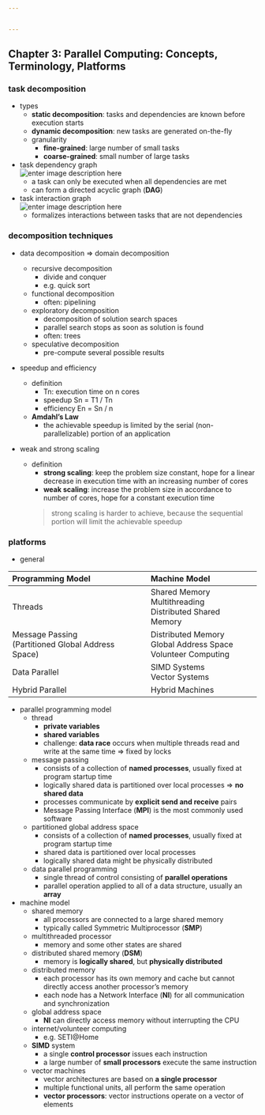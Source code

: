 ```yaml
---


---
```


<h2 id="chapter-3-parallel-computing-concepts-terminology-platforms">Chapter 3: Parallel Computing: Concepts, Terminology, Platforms</h2>
<h3 id="task-decomposition">task decomposition</h3>
<ul>
<li>types
<ul>
<li><strong>static decomposition</strong>: tasks and dependencies are known before execution starts</li>
<li><strong>dynamic decomposition</strong>: new tasks are generated on-the-fly</li>
<li>granularity
<ul>
<li><strong>fine-grained</strong>: large number of small tasks</li>
<li><strong>coarse-grained</strong>: small number of large tasks</li>
</ul>
</li>
</ul>
</li>
<li>task dependency graph<br>
<img src="https://lh3.googleusercontent.com/3ReG6fve1sE0uNhvVoVjIxFNIBrW0d4kKdcM95Lp47eKyejBso4TXNoUnrQ6wDsOBIpLDmp7EfE" alt="enter image description here">
<ul>
<li>a task can only be executed when all dependencies are met</li>
<li>can form a directed acyclic graph (<strong>DAG</strong>)</li>
</ul>
</li>
<li>task interaction graph<br>
<img src="https://lh3.googleusercontent.com/6Xran04aocZ3G4tWMnnvWey3xLkY7oQSudqfO-x8jWz3OXO5YjuM1xmso_3VMMWDtdeUA8ZdzkY" alt="enter image description here">
<ul>
<li>formalizes interactions between tasks that are not dependencies</li>
</ul>
</li>
</ul>
<h3 id="decomposition-techniques">decomposition techniques</h3>
<ul>
<li>
<p>data decomposition =&gt; domain decomposition</p>
<ul>
<li>recursive decomposition
<ul>
<li>divide and conquer</li>
<li>e.g. quick sort</li>
</ul>
</li>
<li>functional decomposition
<ul>
<li>often: pipelining</li>
</ul>
</li>
<li>exploratory decomposition
<ul>
<li>decomposition of solution search spaces</li>
<li>parallel search stops as soon as solution is found</li>
<li>often: trees</li>
</ul>
</li>
<li>speculative decomposition
<ul>
<li>pre-compute several possible results</li>
</ul>
</li>
</ul>
</li>
<li>
<p>speedup and efficiency</p>
<ul>
<li>definition
<ul>
<li>Tn: execution time on n cores</li>
<li>speedup Sn = T1 / Tn</li>
<li>efficiency En = Sn / n</li>
</ul>
</li>
<li><strong>Amdahl’s Law</strong>
<ul>
<li>the achievable speedup is limited by the serial (non-parallelizable) portion of an application</li>
</ul>
</li>
</ul>
</li>
<li>
<p>weak and strong scaling</p>
<ul>
<li>definition
<ul>
<li><strong>strong scaling</strong>: keep the problem size constant, hope for a linear decrease in execution time with an increasing number of cores</li>
<li><strong>weak scaling</strong>: increase the problem size in accordance to number of cores, hope for a constant execution time</li>
</ul>
<blockquote>
<p>strong scaling is harder to achieve, because the sequential portion will limit the achievable speedup</p>
</blockquote>
</li>
</ul>
</li>
</ul>
<h3 id="platforms">platforms</h3>
<ul>
<li>general</li>
</ul>

<table>
<thead>
<tr>
<th align="left">Programming Model</th>
<th align="left">Machine Model</th>
</tr>
</thead>
<tbody>
<tr>
<td align="left">Threads</td>
<td align="left">Shared Memory <br> Multithreading <br> Distributed Shared Memory</td>
</tr>
<tr>
<td align="left">Message Passing <br> (Partitioned Global Address Space)</td>
<td align="left">Distributed Memory <br> Global Address Space <br> Volunteer Computing</td>
</tr>
<tr>
<td align="left">Data Parallel</td>
<td align="left">SIMD Systems <br> Vector Systems</td>
</tr>
<tr>
<td align="left">Hybrid Parallel</td>
<td align="left">Hybrid Machines</td>
</tr>
</tbody>
</table><ul>
<li>parallel programming model
<ul>
<li>thread
<ul>
<li><strong>private variables</strong></li>
<li><strong>shared variables</strong></li>
<li>challenge: <strong>data race</strong> occurs when multiple threads read and write at the same time =&gt; fixed by locks</li>
</ul>
</li>
<li>message passing
<ul>
<li>consists of a collection of <strong>named processes</strong>, usually fixed at program startup time</li>
<li>logically shared data is partitioned over local processes =&gt; <strong>no shared data</strong></li>
<li>processes communicate by <strong>explicit send and receive</strong> pairs</li>
<li>Message Passing Interface (<strong>MPI</strong>) is the most commonly used software</li>
</ul>
</li>
<li>partitioned global address space
<ul>
<li>consists of a collection of <strong>named processes</strong>, usually fixed at program startup time</li>
<li>shared data is partitioned over local processes</li>
<li>logically shared data might be physically distributed</li>
</ul>
</li>
<li>data parallel programming
<ul>
<li>single thread of control consisting of <strong>parallel operations</strong></li>
<li>parallel operation applied to all of a data structure, usually an <strong>array</strong></li>
</ul>
</li>
</ul>
</li>
<li>machine model
<ul>
<li>shared memory
<ul>
<li>all processors are connected to a large shared memory</li>
<li>typically called Symmetric Multiprocessor (<strong>SMP</strong>)</li>
</ul>
</li>
<li>multithreaded processor
<ul>
<li>memory and some other states are shared</li>
</ul>
</li>
<li>distributed shared memory (<strong>DSM</strong>)
<ul>
<li>memory is <strong>logically shared</strong>, but <strong>physically distributed</strong></li>
</ul>
</li>
<li>distributed memory
<ul>
<li>each processor has its own memory and cache but cannot directly access another processor’s memory</li>
<li>each node has a Network Interface (<strong>NI</strong>) for all communication and synchronization</li>
</ul>
</li>
<li>global address space
<ul>
<li><strong>NI</strong> can directly access memory without interrupting the CPU</li>
</ul>
</li>
<li>internet/volunteer computing
<ul>
<li>e.g. SETI@Home</li>
</ul>
</li>
<li><strong>SIMD</strong> system
<ul>
<li>a single <strong>control processor</strong> issues each instruction</li>
<li>a large number of <strong>small processors</strong> execute the same instruction</li>
</ul>
</li>
<li>vector machines
<ul>
<li>vector architectures are based on <strong>a single processor</strong></li>
<li>multiple functional units, all perform the same operation</li>
<li><strong>vector processors</strong>: vector instructions operate on a vector of elements</li>
</ul>
</li>
</ul>
</li>
</ul>

